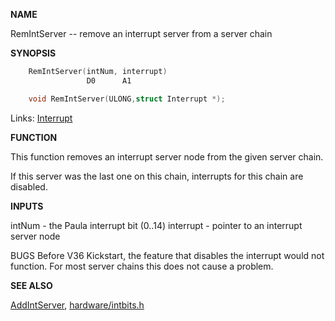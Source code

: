 
**NAME**

RemIntServer -- remove an interrupt server from a server chain

**SYNOPSIS**

```c
    RemIntServer(intNum, interrupt)
                 D0      A1

    void RemIntServer(ULONG,struct Interrupt *);

```
Links: [Interrupt](_OOXC) 

**FUNCTION**

This function removes an interrupt server node from the given
server chain.

If this server was the last one on this chain, interrupts for this
chain are disabled.

**INPUTS**

intNum - the Paula interrupt bit (0..14)
interrupt - pointer to an interrupt server node

BUGS
Before V36 Kickstart, the feature that disables the interrupt
would not function.  For most server chains this does not
cause a problem.

**SEE ALSO**

[AddIntServer](AddIntServer), [hardware/intbits.h](_OOCE)
